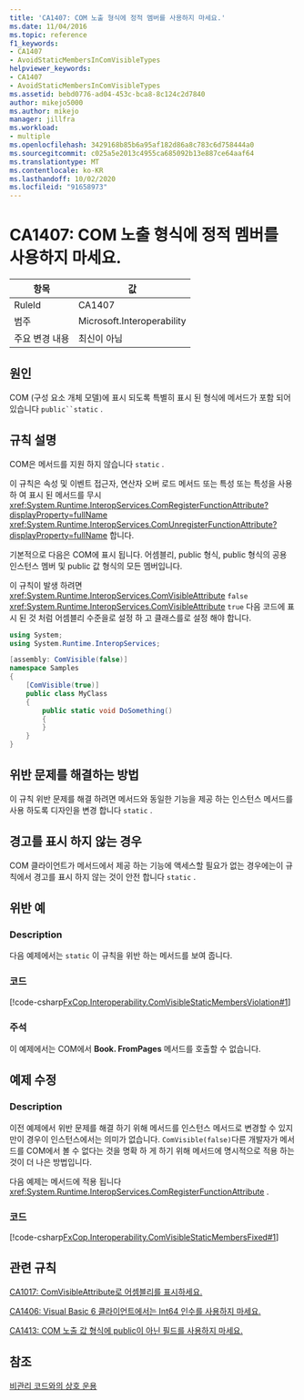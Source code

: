 ```yaml
---
title: 'CA1407: COM 노출 형식에 정적 멤버를 사용하지 마세요.'
ms.date: 11/04/2016
ms.topic: reference
f1_keywords:
- CA1407
- AvoidStaticMembersInComVisibleTypes
helpviewer_keywords:
- CA1407
- AvoidStaticMembersInComVisibleTypes
ms.assetid: bebd0776-ad04-453c-bca8-8c124c2d7840
author: mikejo5000
ms.author: mikejo
manager: jillfra
ms.workload:
- multiple
ms.openlocfilehash: 3429168b85b6a95af182d86a8c783c6d758444a0
ms.sourcegitcommit: c025a5e2013c4955ca685092b13e887ce64aaf64
ms.translationtype: MT
ms.contentlocale: ko-KR
ms.lasthandoff: 10/02/2020
ms.locfileid: "91658973"
---
```

# <a name="ca1407-avoid-static-members-in-com-visible-types"></a>CA1407: COM 노출 형식에 정적 멤버를 사용하지 마세요.

|항목|값|
|-|-|
|RuleId|CA1407|
|범주|Microsoft.Interoperability|
|주요 변경 내용|최신이 아님|

## <a name="cause"></a>원인
COM (구성 요소 개체 모델)에 표시 되도록 특별히 표시 된 형식에 메서드가 포함 되어 있습니다 `public``static` .

## <a name="rule-description"></a>규칙 설명
COM은 메서드를 지원 하지 않습니다 `static` .

이 규칙은 속성 및 이벤트 접근자, 연산자 오버 로드 메서드 또는 특성 또는 특성을 사용 하 여 표시 된 메서드를 무시 <xref:System.Runtime.InteropServices.ComRegisterFunctionAttribute?displayProperty=fullName> <xref:System.Runtime.InteropServices.ComUnregisterFunctionAttribute?displayProperty=fullName> 합니다.

기본적으로 다음은 COM에 표시 됩니다. 어셈블리, public 형식, public 형식의 공용 인스턴스 멤버 및 public 값 형식의 모든 멤버입니다.

이 규칙이 발생 하려면 <xref:System.Runtime.InteropServices.ComVisibleAttribute> `false` <xref:System.Runtime.InteropServices.ComVisibleAttribute> `true` 다음 코드에 표시 된 것 처럼 어셈블리 수준을로 설정 하 고 클래스를로 설정 해야 합니다.

```csharp
using System;
using System.Runtime.InteropServices;

[assembly: ComVisible(false)]
namespace Samples
{
    [ComVisible(true)]
    public class MyClass
    {
        public static void DoSomething()
        {
        }
    }
}
```

## <a name="how-to-fix-violations"></a>위반 문제를 해결하는 방법
이 규칙 위반 문제를 해결 하려면 메서드와 동일한 기능을 제공 하는 인스턴스 메서드를 사용 하도록 디자인을 변경 합니다 `static` .

## <a name="when-to-suppress-warnings"></a>경고를 표시 하지 않는 경우
COM 클라이언트가 메서드에서 제공 하는 기능에 액세스할 필요가 없는 경우에는이 규칙에서 경고를 표시 하지 않는 것이 안전 합니다 `static` .

## <a name="example-violation"></a>위반 예

### <a name="description"></a>Description
다음 예제에서는 `static` 이 규칙을 위반 하는 메서드를 보여 줍니다.

### <a name="code"></a>코드
[!code-csharp[FxCop.Interoperability.ComVisibleStaticMembersViolation#1](../code-quality/codesnippet/CSharp/ca1407-avoid-static-members-in-com-visible-types_1.cs)]

### <a name="comments"></a>주석
이 예제에서는 COM에서 **Book. FromPages** 메서드를 호출할 수 없습니다.

## <a name="example-fix"></a>예제 수정

### <a name="description"></a>Description
이전 예제에서 위반 문제를 해결 하기 위해 메서드를 인스턴스 메서드로 변경할 수 있지만이 경우이 인스턴스에서는 의미가 없습니다. `ComVisible(false)`다른 개발자가 메서드를 COM에서 볼 수 없다는 것을 명확 하 게 하기 위해 메서드에 명시적으로 적용 하는 것이 더 나은 방법입니다.

다음 예제는 메서드에 적용 됩니다 <xref:System.Runtime.InteropServices.ComRegisterFunctionAttribute> .

### <a name="code"></a>코드
[!code-csharp[FxCop.Interoperability.ComVisibleStaticMembersFixed#1](../code-quality/codesnippet/CSharp/ca1407-avoid-static-members-in-com-visible-types_2.cs)]

## <a name="related-rules"></a>관련 규칙
[CA1017: ComVisibleAttribute로 어셈블리를 표시하세요.](/dotnet/fundamentals/code-analysis/quality-rules/ca1017)

[CA1406: Visual Basic 6 클라이언트에서는 Int64 인수를 사용하지 마세요.](../code-quality/ca1406.md)

[CA1413: COM 노출 값 형식에 public이 아닌 필드를 사용하지 마세요.](../code-quality/ca1413.md)

## <a name="see-also"></a>참조
[비관리 코드와의 상호 운용](/dotnet/framework/interop/index)
